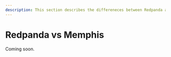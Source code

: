 ```yaml
---
description: This section describes the differeneces between Redpanda and Memphis
---
```


# Redpanda vs Memphis

Coming soon.
